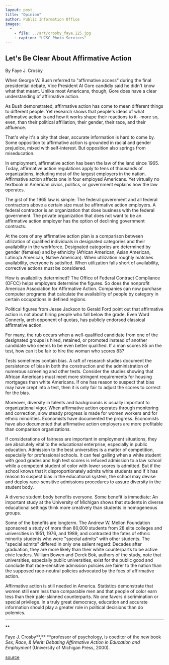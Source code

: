 ```yaml
---
layout: post
title: "Opinion"
author: Public Information Office
images:
  -
    - file: ../art/crosby_faye.125.jpg
    - caption: "UCSC Photo Services"
---
```


## **Let's Be Clear About Affirmative Action**

By Faye J. Crosby   
  
When George W. Bush referred to "affirmative access" during the final presidential debate, Vice President Al Gore candidly said he didn't know what that meant. Unlike most Americans, though, Gore does have a clear understanding of affirmative action.

As Bush demonstrated, affirmative action has come to mean different things to different people. Yet research shows that people's ideas of what affirmative action is and how it works shape their reactions to it--more so, even, than their political affiliation, their gender, their race, and their affluence.

That's why it's a pity that clear, accurate information is hard to come by. Some opposition to affirmative action is grounded in racial and gender prejudice, mixed with self-interest. But opposition also springs from miseducation.

In employment, affirmative action has been the law of the land since 1965. Today, affirmative action regulations apply to tens of thousands of organizations, including most of the largest employers in the nation. Affirmative action affects one in four employed Americans. Yet virtually no textbook in American civics, politics, or government explains how the law operates.

The gist of the 1965 law is simple: The federal government and all federal contractors above a certain size must be affirmative action employers. A federal contractor is an organization that does business with the federal government. The private organization that does not want to be an affirmative action employer has the option of declining government contracts.

At the core of any affirmative action plan is a comparison between utilization of qualified individuals in designated categories and their availability in the workforce. Designated categories are determined by gender (females) and by ethnicity (African American, Asian American, Latino/a American, Native American). When utilization roughly matches availability, everyone is satisfied. When utilization falls short of availability, corrective actions must be considered.

How is availability determined? The Office of Federal Contract Compliance (OFCC) helps employers determine the figures. So does the nonprofit American Association for Affirmative Action. Companies can now purchase computer programs that calculate the availability of people by category in certain occupations in defined regions.

Political figures from Jesse Jackson to Gerald Ford point out that affirmative action is not about hiring people who fall below the grade. Even Ward Connerly, arch opponent of quotas, has publicly endorsed classical affirmative action.

For many, the rub occurs when a well-qualified candidate from one of the designated groups is hired, retained, or promoted instead of another candidate who seems to be even better qualified. If a man scores 85 on the test, how can it be fair to hire the woman who scores 83?

Tests sometimes contain bias. A raft of research studies document the persistence of bias in both the construction and the administration of numerous screening and other tests. Consider the studies showing that African Americans must meet more stringent requirements for housing mortgages than white Americans. If one has reason to suspect that bias may have crept into a test, then it is only fair to adjust the scores to correct for the bias.

Moreover, diversity in talents and backgrounds is usually important to organizational vigor. When affirmative action operates through monitoring and correction, slow steady progress is made for women workers and for ethnic minorities. Economists have documented the progress. Economists have also documented that affirmative action employers are more profitable than comparison organizations.

If considerations of fairness are important in employment situations, they are absolutely vital to the educational enterprise, especially in public education. Admission to the best universities is a matter of competition, especially for professional schools. It can feel galling when a white student with good grades and high test scores is refused admission to a law school while a competent student of color with lower scores is admitted. But if the school knows that it disproportionately admits white students and if it has reason to suspect bias in the educational system, the school may devise and deploy race-sensitive admissions procedures to assure diversity in the student body.

A diverse student body benefits everyone. Some benefit is immediate: An important study at the University of Michigan shows that students in diverse educational settings think more creatively than students in homogeneous groups.   

Some of the benefits are longterm. The Andrew W. Mellon Foundation sponsored a study of more than 80,000 students from 28 elite colleges and universities in 1951, 1976, and 1989, and contrasted the fates of ethnic minority students who were "special admits" with other students. The "special admits" differed in only one salient regard: Decades after graduation, they are more likely than their white counterparts to be active civic leaders. William Bowen and Derek Bok, authors of the study, note that universities, especially public universities, exist for the public good and conclude that race-sensitive admission policies are fairer to the nation than the supposed race-neutral policies advocated by the foes of affirmative action.

Affirmative action is still needed in America. Statistics demonstrate that women still earn less than comparable men and that people of color earn less than their pale-skinned counterparts. No one favors discrimination or special privilege. In a truly great democracy, education and accurate information should play a greater role in political decisions than do polemics.  
  

* * *

**  
  
Faye J. Crosby**,** **professor of psychology, is coeditor of the new book _Sex, Race, & Merit: Debating Affirmative Action in Education and Employment_ (University of Michigan Press, 2000).   
  

[source](http://www1.ucsc.edu/currents/00-01/11-13/opinion.html "Permalink to opinion")
